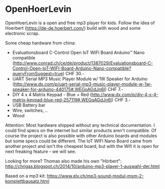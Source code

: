 # OpenHoerLevin
OpenHoerLevin is a open and free mp3 player for kids. Follow the idea of Hoerbert (https://de-de.hoerbert.com/) build with wood and some electronic scrap.

Some cheap hardware from china:
* Evaluationsboard C-Control Open IoT WIFI Board Arduino™ Nano compatible (http://www.conrad.ch/ce/de/product/1387029/Evaluationsboard-C-Control-Open-IoT-WIFI-Board-Arduino-Nano-compatible?queryFromSuggest=true) CHF 30.-
* UART Serial MP3 Music Player Module w/ 1W Speaker for Arduino (http://www.dx.com/p/uart-serial-mp3-music-player-module-w-1w-speaker-for-arduino-440175#.WEGoAGdJn6I) CHF 7.- 
* DIY 4 x 4 Matrix Keypad - Blue + Red (http://www.dx.com/p/diy-4-x-4-matrix-keypad-blue-red-257119#.WEGqAGdJn6I) CHF 3.-
* USB Battery bar
* Wire, switches, ..
* Wood

Attention: Most hardware shipped without any technical documentation. I could find specs on the internet but similar products aren't compatible. Of course the project is also possible with other Arduino boards and modules but some specs could be different. The IoT WIFI Nano Board came from another project and isn't the cheapest board, but with the Wifi it is open for next freaking feature - we will see.

Looking for more?
Thomas also made his own "Hörbert":
http://chrigas.blogspot.ch/2014/10/arduino-mp3-player-1-auswahl-der.html

Based on a mp3 kit:
https://www.elv.ch/mp3-sound-modul-msm-2-komplettbausatz.html
